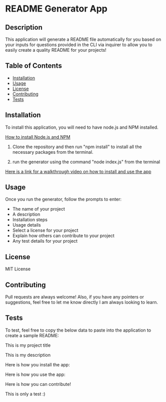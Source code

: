 # README Generator App

  ## Description 
  
  This application will generate a README file automatically for you based on your inputs for questions provided in the CLI via inquirer to allow you to easily create a quality README for your projects!
  
  
  ## Table of Contents 
  
  
  * [Installation](#installation)
  * [Usage](#usage)
  * [License](#license)
  * [Contributing](#contributing)
  * [Tests](#tests)
  
  
  ## Installation
  
  To install this application, you will need to have node.js and NPM installed.  
  
  [How to install Node.js and NPM](https://docs.npmjs.com/cli/v6/configuring-npm/install)

  1) Clone the repository and then run "npm install" to install all the necessary packages from the terminal.

  2) run the generator using the command "node index.js" from the terminal

  [Here is a link for a walkthrough video on how to install and use the app]()
  
  
  ## Usage 
  
  Once you run the generator, follow the prompts to enter:
  
   - The name of your project 
   - A description 
   - Installation steps
   - Usage details
   - Select a license for your project
   - Explain how others can contribute to your project
   - Any test details for your project

   
  ## License

  MIT License

  ## Contributing
  
  Pull requests are always welcome!  Also, if you have any pointers or suggestions, feel free to let me know directly I am always looking to learn.
  
  ## Tests
  
  To test, feel free to copy the below data to paste into the application to create a sample README:

  This is my project title

  This is my description

  Here is how you install the app:

  Here is how you use the app:

  Here is how you can contribute!

  This is only a test :)

